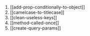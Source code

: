 1. [[add-prop-conditionally-to-object]]
2. [[camelcase-to-titlecase]]
3. [[clean-useless-keys]]
4. [[method-called-once]]
5. [[create-query-params]]
